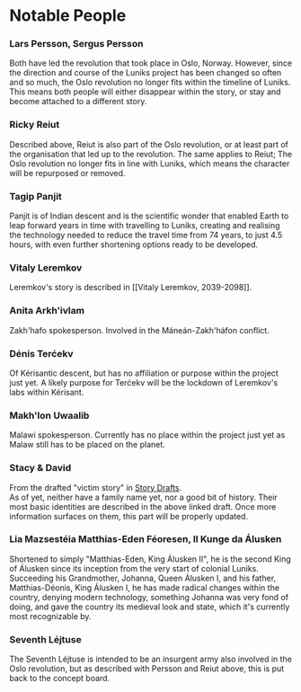 # Notable People
  
### Lars Persson, Sergus Persson
Both have led the revolution that took place in Oslo, Norway. However, since the direction and course of the Luniks project has been changed so often and so much, the Oslo revolution no longer fits within the timeline of Luniks. This means both people will either disappear within the story, or stay and become attached to a different story.  
  
### Ricky Reiut
Described above, Reiut is also part of the Oslo revolution, or at least part of the organisation that led up to the revolution. The same applies to Reiut; The Oslo revolution no longer fits in line with Luniks, which means the character will be repurposed or removed.  
  
### Tagip Panjit  
Panjit is of Indian descent and is the scientific wonder that enabled Earth to leap forward years in time with travelling to Luniks, creating and realising the technology needed to reduce the travel time from 74 years, to just 4.5 hours, with even further shortening options ready to be developed.  

### Vitaly Leremkov
Leremkov's story is described in [[Vitaly Leremkov, 2039-2098]].
  
### Anita Arkh'ivlam
Zakh'hafo spokesperson. Involved in the Máneán-Zakh'háfon conflict.  
  
### Dénis Terćekv  
Of Kérisantic descent, but has no affiliation or purpose within the project just yet. A likely purpose for Terćekv will be the lockdown of Leremkov's labs within Kérisant.  

### Makh'lon Uwaalib
Malawi spokesperson. Currently has no place within the project just yet as Malaw still has to be placed on the planet.  

### Stacy & David 
From the drafted "victim story" in [Story Drafts](Story%20Drafts). \
As of yet, neither have a family name yet, nor a good bit of history. Their most basic identities are described in the above linked draft. Once more information surfaces on them, this part will be properly updated.

### Lia Mazsestéia Matthias-Eden Féoresen, II Kunge da Álusken
Shortened to simply "Matthias-Eden, King Álusken II", he is the second King of Álusken since its inception from the very start of colonial Luniks. Succeeding his Grandmother, Johanna, Queen Álusken I, and his father, Matthias-Déonis, King Álusken I, he has made radical changes within the country, denying modern technology, something Johanna was very fond of doing, and gave the country its medieval look and state, which it's currently most recognizable by. 

### Seventh Léjtuse
The Seventh Léjtuse is intended to be an insurgent army also involved in the Oslo revolution, but as described with Persson and Reiut above, this is put back to the concept board.